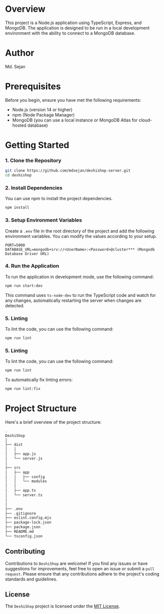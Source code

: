 # Overview

This project is a Node.js application using TypeScript, Express, and MongoDB. The application is designed to be run in a local development environment with the ability to connect to a MongoDB database.

# Author

Md. Sejan

# Prerequisites

Before you begin, ensure you have met the following requirements:

- Node.js (version 14 or higher)
- npm (Node Package Manager)
- MongoDB (you can use a local instance or MongoDB Atlas for cloud-hosted database)

# Getting Started

### 1. Clone the Repository

```bash
git clone https://github.com/mdsejan/deshishop-server.git
cd deshishop
```

### 2. Install Dependencies

You can use npm to install the project dependencies.

```bash
npm install
```

### 3. Setup Environment Variables

Create a `.env` file in the root directory of the project and add the following environment variables. You can modify the values according to your setup.

```env
PORT=5000
DATABASE_URL=mongodb+srv://<UserName>:<Password>@cluster*** (Mongodb Database Driver URL)
```

### 4. Run the Application

To run the application in development mode, use the following command:

```bash
npm run start:dev
```

This command uses `ts-node-dev` to run the TypeScript code and watch for any changes, automatically restarting the server when changes are detected.

### 5. Linting

To lint the code, you can use the following command:

```bash
npm run lint
```

### 5. Linting

To lint the code, you can use the following command:

```bash
npm run lint
```

To automatically fix linting errors:

```bash
npm run lint:fix
```

# Project Structure

Here's a brief overview of the project structure:

```bash
.
DeshiShop
│
├── dist
│   │
│   ├── app.js
│   └── server.js
│
├── src
│   ├── app
│   │   ├── config
│   │   └── modules
│   │
│   ├── app.ts
│   └── server.ts
│
│
├── .env
├── .gitignore
├── eslint.config.mjs
├── package-lock.json
├── package.json
├── README.md
└── tsconfig.json

```

## Contributing

Contributions to `DeshiShop` are welcome! If you find any issues or have suggestions for improvements, feel free to open an issue or submit a `pull request`. Please ensure that any contributions adhere to the project's coding standards and guidelines.

## License

The `DeshiShop` project is licensed under the [MIT License](LICENSE).
